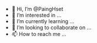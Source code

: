 - 👋 Hi, I’m @PaingHset
- 👀 I’m interested in ...
- 🌱 I’m currently learning ...
- 💞️ I’m looking to collaborate on ...
- 📫 How to reach me ...

<!---
PaingHset/PaingHset is a ✨ special ✨ repository because its `README.md` (this file) appears on your GitHub profile.
You can click the Preview link to take a look at your changes.
--->
